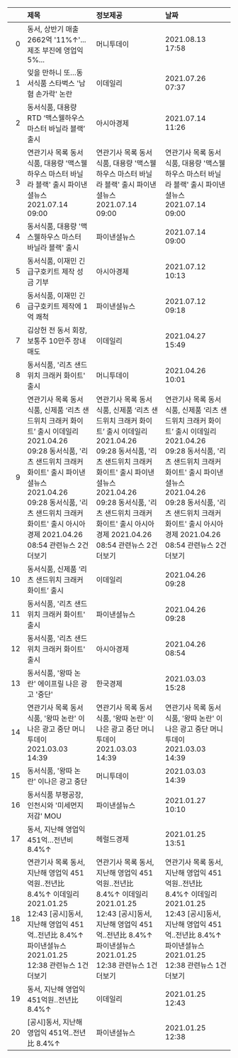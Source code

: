 |    | 제목                                                                                                                                                                                                                                                                          | 정보제공                                                                                                                                                                                                                                                                      | 날짜                                                                                                                                                                                                                                                                          |
|---:|:------------------------------------------------------------------------------------------------------------------------------------------------------------------------------------------------------------------------------------------------------------------------------|:------------------------------------------------------------------------------------------------------------------------------------------------------------------------------------------------------------------------------------------------------------------------------|:------------------------------------------------------------------------------------------------------------------------------------------------------------------------------------------------------------------------------------------------------------------------------|
|  0 | 동서, 상반기 매출 2662억 '11%↑'...제조 부진에 영업익 5%...                                                                                                                                                                                                                    | 머니투데이                                                                                                                                                                                                                                                                    | 2021.08.13 17:58                                                                                                                                                                                                                                                              |
|  1 | 잊을 만하니 또…동서식품 스타벅스 '남혐 손가락' 논란                                                                                                                                                                                                                           | 이데일리                                                                                                                                                                                                                                                                      | 2021.07.26 07:37                                                                                                                                                                                                                                                              |
|  2 | 동서식품, 대용량 RTD ‘맥스웰하우스 마스터 바닐라 블랙’ 출시                                                                                                                                                                                                                   | 아시아경제                                                                                                                                                                                                                                                                    | 2021.07.14 11:26                                                                                                                                                                                                                                                              |
|  3 | 연관기사 목록  동서식품, 대용량 '맥스웰하우스 마스터 바닐라 블랙' 출시  파이낸셜뉴스  2021.07.14 09:00                                                                                                                                                                        | 연관기사 목록  동서식품, 대용량 '맥스웰하우스 마스터 바닐라 블랙' 출시  파이낸셜뉴스  2021.07.14 09:00                                                                                                                                                                        | 연관기사 목록  동서식품, 대용량 '맥스웰하우스 마스터 바닐라 블랙' 출시  파이낸셜뉴스  2021.07.14 09:00                                                                                                                                                                        |
|  4 | 동서식품, 대용량 '맥스웰하우스 마스터 바닐라 블랙' 출시                                                                                                                                                                                                                       | 파이낸셜뉴스                                                                                                                                                                                                                                                                  | 2021.07.14 09:00                                                                                                                                                                                                                                                              |
|  5 | 동서식품, 이재민 긴급구호키트 제작 성금 기부                                                                                                                                                                                                                                  | 아시아경제                                                                                                                                                                                                                                                                    | 2021.07.12 10:13                                                                                                                                                                                                                                                              |
|  6 | 동서식품, 이재민 긴급구호키트 제작에 1억 쾌척                                                                                                                                                                                                                                 | 파이낸셜뉴스                                                                                                                                                                                                                                                                  | 2021.07.12 09:18                                                                                                                                                                                                                                                              |
|  7 | 김상헌 전 동서 회장, 보통주 10만주 장내매도                                                                                                                                                                                                                                   | 이데일리                                                                                                                                                                                                                                                                      | 2021.04.27 15:49                                                                                                                                                                                                                                                              |
|  8 | 동서식품, '리츠 샌드위치 크래커 화이트' 출시                                                                                                                                                                                                                                  | 머니투데이                                                                                                                                                                                                                                                                    | 2021.04.26 10:01                                                                                                                                                                                                                                                              |
|  9 | 연관기사 목록  동서식품, 신제품 ‘리츠 샌드위치 크래커 화이트’ 출시  이데일리  2021.04.26 09:28  동서식품, '리츠 샌드위치 크래커 화이트' 출시  파이낸셜뉴스  2021.04.26 09:28  동서식품, '리츠 샌드위치 크래커 화이트' 출시  아시아경제  2021.04.26 08:54  관련뉴스 2건 더보기 | 연관기사 목록  동서식품, 신제품 ‘리츠 샌드위치 크래커 화이트’ 출시  이데일리  2021.04.26 09:28  동서식품, '리츠 샌드위치 크래커 화이트' 출시  파이낸셜뉴스  2021.04.26 09:28  동서식품, '리츠 샌드위치 크래커 화이트' 출시  아시아경제  2021.04.26 08:54  관련뉴스 2건 더보기 | 연관기사 목록  동서식품, 신제품 ‘리츠 샌드위치 크래커 화이트’ 출시  이데일리  2021.04.26 09:28  동서식품, '리츠 샌드위치 크래커 화이트' 출시  파이낸셜뉴스  2021.04.26 09:28  동서식품, '리츠 샌드위치 크래커 화이트' 출시  아시아경제  2021.04.26 08:54  관련뉴스 2건 더보기 |
| 10 | 동서식품, 신제품 ‘리츠 샌드위치 크래커 화이트’ 출시                                                                                                                                                                                                                           | 이데일리                                                                                                                                                                                                                                                                      | 2021.04.26 09:28                                                                                                                                                                                                                                                              |
| 11 | 동서식품, '리츠 샌드위치 크래커 화이트' 출시                                                                                                                                                                                                                                  | 파이낸셜뉴스                                                                                                                                                                                                                                                                  | 2021.04.26 09:28                                                                                                                                                                                                                                                              |
| 12 | 동서식품, '리츠 샌드위치 크래커 화이트' 출시                                                                                                                                                                                                                                  | 아시아경제                                                                                                                                                                                                                                                                    | 2021.04.26 08:54                                                                                                                                                                                                                                                              |
| 13 | 동서식품, '왕따 논란' 에이프릴 나은 광고 '중단'                                                                                                                                                                                                                               | 한국경제                                                                                                                                                                                                                                                                      | 2021.03.03 15:28                                                                                                                                                                                                                                                              |
| 14 | 연관기사 목록  동서식품, '왕따 논란' 이나은 광고 중단  머니투데이  2021.03.03 14:39                                                                                                                                                                                           | 연관기사 목록  동서식품, '왕따 논란' 이나은 광고 중단  머니투데이  2021.03.03 14:39                                                                                                                                                                                           | 연관기사 목록  동서식품, '왕따 논란' 이나은 광고 중단  머니투데이  2021.03.03 14:39                                                                                                                                                                                           |
| 15 | 동서식품, '왕따 논란' 이나은 광고 중단                                                                                                                                                                                                                                        | 머니투데이                                                                                                                                                                                                                                                                    | 2021.03.03 14:39                                                                                                                                                                                                                                                              |
| 16 | 동서식품 부평공장, 인천시와 '미세먼지 저감' MOU                                                                                                                                                                                                                               | 파이낸셜뉴스                                                                                                                                                                                                                                                                  | 2021.01.27 10:10                                                                                                                                                                                                                                                              |
| 17 | 동서, 지난해 영업익 451억…전년비 8.4%↑                                                                                                                                                                                                                                        | 헤럴드경제                                                                                                                                                                                                                                                                    | 2021.01.25 13:51                                                                                                                                                                                                                                                              |
| 18 | 연관기사 목록  동서, 지난해 영업익 451억원‥전년比 8.4%↑  이데일리  2021.01.25 12:43  [공시]동서, 지난해 영업익 451억..전년比 8.4%↑  파이낸셜뉴스  2021.01.25 12:38  관련뉴스 1건 더보기                                                                                       | 연관기사 목록  동서, 지난해 영업익 451억원‥전년比 8.4%↑  이데일리  2021.01.25 12:43  [공시]동서, 지난해 영업익 451억..전년比 8.4%↑  파이낸셜뉴스  2021.01.25 12:38  관련뉴스 1건 더보기                                                                                       | 연관기사 목록  동서, 지난해 영업익 451억원‥전년比 8.4%↑  이데일리  2021.01.25 12:43  [공시]동서, 지난해 영업익 451억..전년比 8.4%↑  파이낸셜뉴스  2021.01.25 12:38  관련뉴스 1건 더보기                                                                                       |
| 19 | 동서, 지난해 영업익 451억원‥전년比 8.4%↑                                                                                                                                                                                                                                      | 이데일리                                                                                                                                                                                                                                                                      | 2021.01.25 12:43                                                                                                                                                                                                                                                              |
| 20 | [공시]동서, 지난해 영업익 451억..전년比 8.4%↑                                                                                                                                                                                                                                 | 파이낸셜뉴스                                                                                                                                                                                                                                                                  | 2021.01.25 12:38                                                                                                                                                                                                                                                              |
